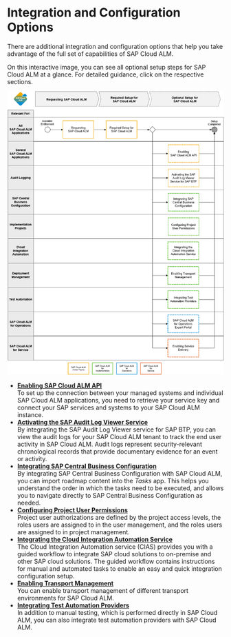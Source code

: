 <!-- loioa4ea6faaf3bb44679325f4a008945dba -->

# Integration and Configuration Options

There are additional integration and configuration options that help you take advantage of the full set of capabilities of SAP Cloud ALM.



On this interactive image, you can see all optional setup steps for SAP Cloud ALM at a glance. For detailed guidance, click on the respective sections.



![Optional Setup Steps for SAP Cloud ALM](images/Image_Map_Integration_and_Configuration_Options_c84c1e9.png)

-   **[Enabling SAP Cloud ALM API](enabling-sap-cloud-alm-api-704b5dc.md "To set up the connection between your managed systems and individual SAP Cloud ALM
		applications, you need to retrieve your service key and connect your SAP services and
		systems to your SAP Cloud ALM instance.")**  
To set up the connection between your managed systems and individual SAP Cloud ALM applications, you need to retrieve your service key and connect your SAP services and systems to your SAP Cloud ALM instance.
-   **[Activating the SAP Audit Log Viewer Service](activating-the-sap-audit-log-viewer-service-59fd2a4.md "By integrating the SAP Audit Log Viewer service for SAP BTP, you can view
		the audit logs for your SAP Cloud ALM tenant to track the end user activity in SAP Cloud
		ALM. Audit logs represent security-relevant chronological records that provide documentary
		evidence for an event or activity.")**  
By integrating the SAP Audit Log Viewer service for SAP BTP, you can view the audit logs for your SAP Cloud ALM tenant to track the end user activity in SAP Cloud ALM. Audit logs represent security-relevant chronological records that provide documentary evidence for an event or activity.
-   **[Integrating SAP Central Business Configuration](integrating-sap-central-business-configuration-e21f915.md "By integrating SAP Central Business Configuration with SAP Cloud ALM, you can import
		roadmap content into the Tasks app. This helps you understand the
		order in which the tasks need to be executed, and allows you to navigate directly to SAP
		Central Business Configuration as needed.")**  
By integrating SAP Central Business Configuration with SAP Cloud ALM, you can import roadmap content into the *Tasks* app. This helps you understand the order in which the tasks need to be executed, and allows you to navigate directly to SAP Central Business Configuration as needed.
-   **[Configuring Project User Permissions](configuring-project-user-permissions-a2c0029.md "Project user authorizations are defined by the project access levels, the roles users
		are assigned to in the user management, and the roles users are assigned to in project
		management.")**  
Project user authorizations are defined by the project access levels, the roles users are assigned to in the user management, and the roles users are assigned to in project management.
-   **[Integrating the Cloud Integration Automation Service](integrating-the-cloud-integration-automation-service-eafcc2f.md "The Cloud Integration Automation service (CIAS) provides you with a
		guided workflow to integrate SAP cloud solutions to on-premise and other SAP cloud
		solutions. The guided workflow contains instructions for manual and automated tasks to
		enable an easy and quick integration configuration setup.")**  
The Cloud Integration Automation service \(CIAS\) provides you with a guided workflow to integrate SAP cloud solutions to on-premise and other SAP cloud solutions. The guided workflow contains instructions for manual and automated tasks to enable an easy and quick integration configuration setup.
-   **[Enabling Transport Management](enabling-transport-management-4b74b16.md "You can enable transport management of different transport environments for SAP Cloud
		ALM. ")**  
You can enable transport management of different transport environments for SAP Cloud ALM.
-   **[Integrating Test Automation Providers](integrating-test-automation-providers-82b04bb.md "In addition to manual testing, which
			is performed directly in SAP Cloud ALM, you can also integrate test automation providers
			with SAP Cloud ALM.")**  
In addition to manual testing, which is performed directly in SAP Cloud ALM, you can also integrate test automation providers with SAP Cloud ALM.

